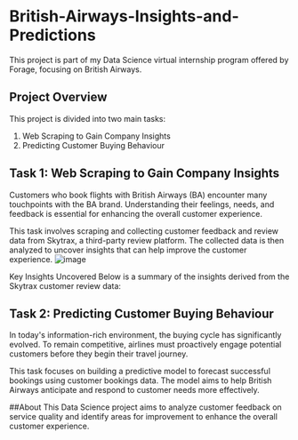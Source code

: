# British-Airways-Insights-and-Predictions
This project is part of my Data Science virtual internship program offered by Forage, focusing on British Airways.
## Project Overview
This project is divided into two main tasks:

1. Web Scraping to Gain Company Insights
2. Predicting Customer Buying Behaviour
## Task 1: Web Scraping to Gain Company Insights
Customers who book flights with British Airways (BA) encounter many touchpoints with the BA brand. Understanding their feelings, needs, and feedback is essential for enhancing the overall customer experience.

This task involves scraping and collecting customer feedback and review data from Skytrax, a third-party review platform. The collected data is then analyzed to uncover insights that can help improve the customer experience.
![image](https://github.com/aqsaadab786/British-Airways-Insights-and-Predictions/assets/118045039/7c97435e-315e-41c3-9166-4d5e5fc344ed)

Key Insights Uncovered
Below is a summary of the insights derived from the Skytrax customer review data:


## Task 2: Predicting Customer Buying Behaviour
In today's information-rich environment, the buying cycle has significantly evolved. To remain competitive, airlines must proactively engage potential customers before they begin their travel journey.

This task focuses on building a predictive model to forecast successful bookings using customer bookings data. The model aims to help British Airways anticipate and respond to customer needs more effectively.


##About
This Data Science project aims to analyze customer feedback on service quality and identify areas for improvement to enhance the overall customer experience.
